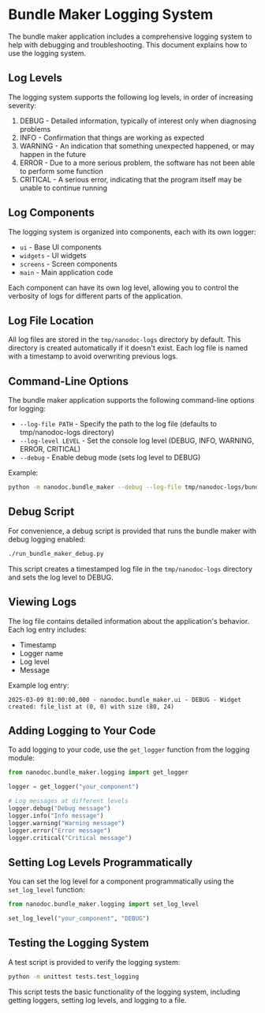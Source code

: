 # Bundle Maker Logging System

The bundle maker application includes a comprehensive logging system to help
with debugging and troubleshooting. This document explains how to use the
logging system.

## Log Levels

The logging system supports the following log levels, in order of increasing
severity:

1. DEBUG - Detailed information, typically of interest only when diagnosing
   problems
2. INFO - Confirmation that things are working as expected
3. WARNING - An indication that something unexpected happened, or may happen in
   the future
4. ERROR - Due to a more serious problem, the software has not been able to
   perform some function
5. CRITICAL - A serious error, indicating that the program itself may be unable
   to continue running

## Log Components

The logging system is organized into components, each with its own logger:

- `ui` - Base UI components
- `widgets` - UI widgets
- `screens` - Screen components
- `main` - Main application code

Each component can have its own log level, allowing you to control the verbosity
of logs for different parts of the application.

## Log File Location

All log files are stored in the `tmp/nanodoc-logs` directory by default. This directory is created automatically if it doesn't exist. Each log file is named with a timestamp to avoid overwriting previous logs.

## Command-Line Options

The bundle maker application supports the following command-line options for
logging:

- `--log-file PATH` - Specify the path to the log file (defaults to tmp/nanodoc-logs directory)
- `--log-level LEVEL` - Set the console log level (DEBUG, INFO, WARNING, ERROR,
  CRITICAL)
- `--debug` - Enable debug mode (sets log level to DEBUG)

Example:

```bash
python -m nanodoc.bundle_maker --debug --log-file tmp/nanodoc-logs/bundle_maker.log
```

## Debug Script

For convenience, a debug script is provided that runs the bundle maker with
debug logging enabled:

```bash
./run_bundle_maker_debug.py
```

This script creates a timestamped log file in the `tmp/nanodoc-logs` directory and sets the
log level to DEBUG.

## Viewing Logs

The log file contains detailed information about the application's behavior.
Each log entry includes:

- Timestamp
- Logger name
- Log level
- Message

Example log entry:

```log
2025-03-09 01:00:00,000 - nanodoc.bundle_maker.ui - DEBUG - Widget created: file_list at (0, 0) with size (80, 24)
```

## Adding Logging to Your Code

To add logging to your code, use the `get_logger` function from the logging
module:

```python
from nanodoc.bundle_maker.logging import get_logger

logger = get_logger("your_component")

# Log messages at different levels
logger.debug("Debug message")
logger.info("Info message")
logger.warning("Warning message")
logger.error("Error message")
logger.critical("Critical message")
```

## Setting Log Levels Programmatically

You can set the log level for a component programmatically using the
`set_log_level` function:

```python
from nanodoc.bundle_maker.logging import set_log_level

set_log_level("your_component", "DEBUG")
```

## Testing the Logging System

A test script is provided to verify the logging system:

```bash
python -m unittest tests.test_logging
```

This script tests the basic functionality of the logging system, including
getting loggers, setting log levels, and logging to a file.
